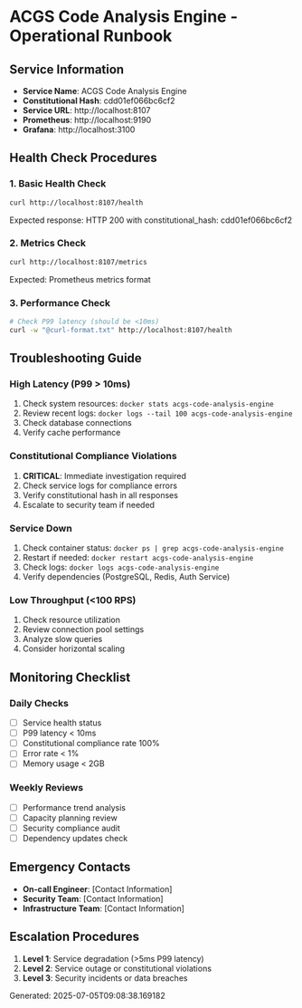 # ACGS Code Analysis Engine - Operational Runbook

## Service Information

- **Service Name**: ACGS Code Analysis Engine
- **Constitutional Hash**: cdd01ef066bc6cf2
- **Service URL**: http://localhost:8107
- **Prometheus**: http://localhost:9190
- **Grafana**: http://localhost:3100

## Health Check Procedures

### 1. Basic Health Check

```bash
curl http://localhost:8107/health
```

Expected response: HTTP 200 with constitutional_hash: cdd01ef066bc6cf2

### 2. Metrics Check

```bash
curl http://localhost:8107/metrics
```

Expected: Prometheus metrics format

### 3. Performance Check

```bash
# Check P99 latency (should be <10ms)
curl -w "@curl-format.txt" http://localhost:8107/health
```

## Troubleshooting Guide

### High Latency (P99 > 10ms)

1. Check system resources: `docker stats acgs-code-analysis-engine`
2. Review recent logs: `docker logs --tail 100 acgs-code-analysis-engine`
3. Check database connections
4. Verify cache performance

### Constitutional Compliance Violations

1. **CRITICAL**: Immediate investigation required
2. Check service logs for compliance errors
3. Verify constitutional hash in all responses
4. Escalate to security team if needed

### Service Down

1. Check container status: `docker ps | grep acgs-code-analysis-engine`
2. Restart if needed: `docker restart acgs-code-analysis-engine`
3. Check logs: `docker logs acgs-code-analysis-engine`
4. Verify dependencies (PostgreSQL, Redis, Auth Service)

### Low Throughput (<100 RPS)

1. Check resource utilization
2. Review connection pool settings
3. Analyze slow queries
4. Consider horizontal scaling

## Monitoring Checklist

### Daily Checks

- [ ] Service health status
- [ ] P99 latency < 10ms
- [ ] Constitutional compliance rate 100%
- [ ] Error rate < 1%
- [ ] Memory usage < 2GB

### Weekly Reviews

- [ ] Performance trend analysis
- [ ] Capacity planning review
- [ ] Security compliance audit
- [ ] Dependency updates check

## Emergency Contacts

- **On-call Engineer**: [Contact Information]
- **Security Team**: [Contact Information]
- **Infrastructure Team**: [Contact Information]

## Escalation Procedures

1. **Level 1**: Service degradation (>5ms P99 latency)
2. **Level 2**: Service outage or constitutional violations
3. **Level 3**: Security incidents or data breaches

Generated: 2025-07-05T09:08:38.169182
